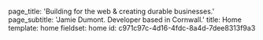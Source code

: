page_title: 'Building for the web & creating durable businesses.'
page_subtitle: 'Jamie Dumont. <span class="block md:inline">Developer based in Cornwall.</span>'
title: Home
template: home
fieldset: home
id: c971c97c-4d16-4fdc-8a4d-7dee8313f9a3

